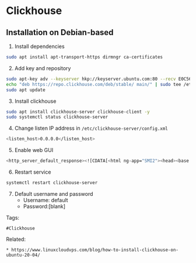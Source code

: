 # Clickhouse

## Installation on Debian-based

1. Install dependencies
```bash
sudo apt install apt-transport-https dirmngr ca-certificates
```

2. Add key and repository
```bash
sudo apt-key adv --keyserver hkp://keyserver.ubuntu.com:80 --recv E0C56BD4
echo "deb https://repo.clickhouse.com/deb/stable/ main/" | sudo tee /etc/apt/sources.list.d/clickhouse.list
sudo apt update
```

3. Install clickhouse
```bash
sudo apt install clickhouse-server clickhouse-client -y
sudo systemctl status clickhouse-server
```

4. Change listen IP address in ```/etc/clickhouse-server/config.xml```

```bash
<listen_host>0.0.0.0</listen_host>
```

5. Enable web GUI
```bash
<http_server_default_response><![CDATA[<html ng-app="SMI2"><head><base href="http://ui.tabix.io/"></head><body><div ui-view="" class="content-ui"></div><script src="http://loader.tabix.io/master.js"></script></body></html>]]></http_server_default_response>
```

6. Restart service
```bash
systemctl restart clickhouse-server
```

7. Default username and password
	* Username: default
	* Password:[blank]

Tags:
```
#Clickhouse
```

Related:
```
* https://www.linuxcloudvps.com/blog/how-to-install-clickhouse-on-ubuntu-20-04/
```
